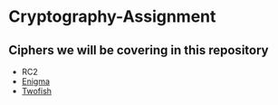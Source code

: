 # Cryptography-Assignment

## Ciphers we will be covering in this repository
- RC2
- [Enigma](enigma.py)
- [Twofish](Twofish.py)

